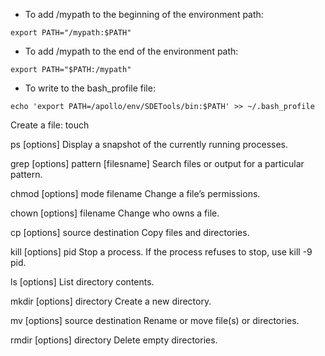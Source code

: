* To add /mypath to the beginning of the environment path:
```
export PATH="/mypath:$PATH"
```

* To add /mypath to the end of the environment path:
```
export PATH="$PATH:/mypath"
```

* To write to the bash_profile file:
```
echo 'export PATH=/apollo/env/SDETools/bin:$PATH' >> ~/.bash_profile
```

Create a file: touch

ps [options]	Display a snapshot of the currently running processes.

grep [options] pattern [filesname]	Search files or output for a particular pattern.

chmod [options] mode filename	Change a file’s permissions.

chown [options] filename	Change who owns a file.

cp [options] source destination	Copy files and directories.

kill [options] pid	Stop a process. If the process refuses to stop, use kill -9 pid.

ls [options]	List directory contents.

mkdir [options] directory	Create a new directory.

mv [options] source destination	Rename or move file(s) or directories.

rmdir [options] directory	Delete empty directories.



